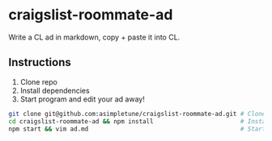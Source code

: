 # craigslist-roommate-ad
Write a CL ad in markdown, copy + paste it into CL.

## Instructions

1. Clone repo
2. Install dependencies
3. Start program and edit your ad away!

```bash
git clone git@github.com:asimpletune/craigslist-roommate-ad.git # Clone repo
cd craigslist-roommate-ad && npm install                        # Install dependencies
npm start && vim ad.md                                          # Start and edit
```
